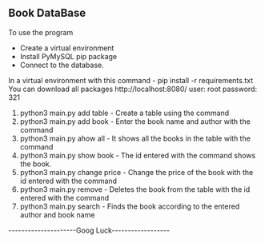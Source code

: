 ## Book DataBase
To use the program

* Create a virtual environment
* Install PyMySQL pip package
* Connect to the database.

In a virtual environment with this command - pip install -r requirements.txt
You can download all packages
http://localhost:8080/
user: root
password: 321



1. python3 main.py add table - Create a table using the command
2. python3 main.py add book - Enter the book name and author with the command
3. python3 main.py ahow all - It shows all the books in the table with the command
4. python3 main.py show book - The id entered with the command shows the book.
5. python3 main.py change price - Change the price of the book with the id entered with the command
6. python3 main.py remove - Deletes the book from the table with the id entered with the command
7. python3 main.py search - Finds the book according to the entered author and book name



---------------------Goog Luck------------------


